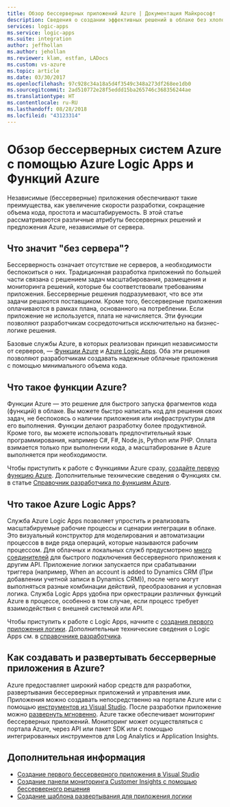 ```yaml
---
title: Обзор бессерверных приложений Azure | Документация Майкрософт
description: Сведения о создании эффективных решений в облаке без хлопот с инфраструктурой
services: logic-apps
ms.service: logic-apps
ms.suite: integration
author: jeffhollan
ms.author: jehollan
ms.reviewer: klam, estfan, LADocs
ms.custom: vs-azure
ms.topic: article
ms.date: 03/30/2017
ms.openlocfilehash: 97c928c34a18a5d4f3549c348a273df268ee1db0
ms.sourcegitcommit: 2ad510772e28f5eddd15ba265746c368356244ae
ms.translationtype: HT
ms.contentlocale: ru-RU
ms.lasthandoff: 08/28/2018
ms.locfileid: "43123314"
---
```

# <a name="overview-azure-serverless-with-azure-logic-apps-and-azure-functions"></a>Обзор бессерверных систем Azure с помощью Azure Logic Apps и Функций Azure

Независимые (бессерверные) приложения обеспечивают такие преимущества, как увеличение скорости разработки, сокращение объема кода, простота и масштабируемость.  В этой статье рассматриваются различные атрибуты бессерверных решений и предложения Azure, независимые от сервера.

## <a name="what-is-serverless"></a>Что значит "без сервера"?

Бессерверность означает отсутствие не серверов, а необходимости беспокоиться о них.  Традиционная разработка приложений по большей части связана с решением задач масштабирования, размещения и мониторинга решений, которые бы соответствовали требованиям приложения.  Бессерверные решения подразумевают, что все эти задачи решаются поставщиком.  Кроме того, бессерверные приложения оплачиваются в рамках плана, основанного на потреблении.  Если приложение не используется, плата не начисляется.  Эти функции позволяют разработчикам сосредоточиться исключительно на бизнес-логике решения.

Базовые службы Azure, в которых реализован принцип независимости от серверов, — [Функции Azure](https://azure.microsoft.com/services/functions/) и [Azure Logic Apps](https://azure.microsoft.com/services/logic-apps/).  Оба эти решения позволяют разработчикам создавать надежные облачные приложения с помощью минимального объема кода.

## <a name="what-are-azure-functions"></a>Что такое функции Azure?

Функции Azure — это решение для быстрого запуска фрагментов кода (функций) в облаке. Вы можете быстро написать код для решения своих задач, не беспокоясь о наличии приложения или инфраструктуры для его выполнения. Функции делают разработку более продуктивной. Кроме того, вы можете использовать предпочтительный язык программирования, например C#, F#, Node.js, Python или PHP. Оплата взимается только при выполнении кода, а масштабирование в Azure выполняется при необходимости.

Чтобы приступить к работе с Функциями Azure сразу, [создайте первую функцию Azure](../azure-functions/functions-create-first-azure-function.md). Дополнительные технические сведения о Функциях см. в статье [Справочник разработчика по функциям Azure](../azure-functions/functions-reference.md).

## <a name="what-are-azure-logic-apps"></a>Что такое Azure Logic Apps?

Служба Azure Logic Apps позволяет упростить и реализовать масштабируемые рабочие процессы и сценарии интеграции в облаке. Это визуальный конструктор для моделирования и автоматизации процессов в виде ряда операций, которые называются рабочим процессом.  Для облачных и локальных служб предусмотрено [много соединителей](../connectors/apis-list.md) для быстрого подключения бессерверного приложения к другим API.  Приложение логики запускается при срабатывании триггера (например, When an account is added to Dynamics CRM (При добавлении учетной записи в Dynamics CRM)), после чего могут выполняться разные комбинации действий, преобразования и условная логика.  Служба Logic Apps удобна при оркестрации различных функций Azure в процессе, особенно в том случае, если процесс требует взаимодействия с внешней системой или API.

Чтобы приступить к работе с Logic Apps, начните с [создания первого приложения логики](quickstart-create-first-logic-app-workflow.md).  Дополнительные технические сведения о Logic Apps см. в [справочнике разработчика](logic-apps-workflow-actions-triggers.md).

## <a name="how-can-i-build-and-deploy-serverless-applications-in-azure"></a>Как создавать и развертывать бессерверные приложения в Azure?

Azure предоставляет широкий набор средств для разработки, развертывания бессерверных приложений и управления ими.  Приложения можно создавать непосредственно на портале Azure или с помощью [инструментов из Visual Studio](logic-apps-serverless-get-started-vs.md).  После разработки приложение можно [развернуть мгновенно](logic-apps-create-deploy-template.md).  Azure также обеспечивает мониторинг бессерверных приложений.  Мониторинг может осуществляться с портала Azure, через API или пакет SDK или с помощью интегрированных инструментов для Log Analytics и Application Insights.

## <a name="next-steps"></a>Дополнительная информация

* [Создание первого бессерверного приложения в Visual Studio](logic-apps-serverless-get-started-vs.md)
* [Создание панели мониторинга Customer Insights с помощью бессерверного решения](logic-apps-scenario-social-serverless.md)
* [Создание шаблона развертывания для приложения логики](logic-apps-create-deploy-template.md)